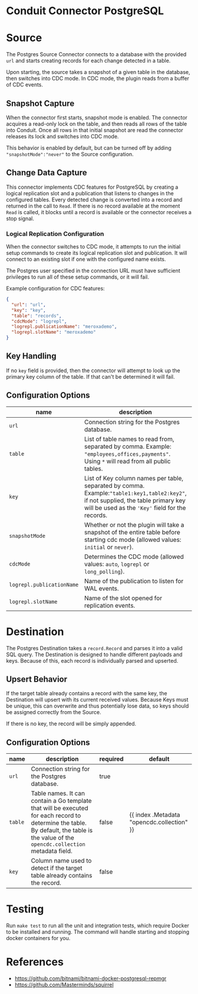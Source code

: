 # Conduit Connector PostgreSQL

# Source

The Postgres Source Connector connects to a database with the provided `url` and starts creating records for each change
detected in a table.

Upon starting, the source takes a snapshot of a given table in the database, then switches into CDC mode. In CDC mode,
the plugin reads from a buffer of CDC events.

## Snapshot Capture

When the connector first starts, snapshot mode is enabled. The connector acquires a read-only lock on the table, and
then reads all rows of the table into Conduit. Once all rows in that initial snapshot are read the connector releases
its lock and switches into CDC mode.

This behavior is enabled by default, but can be turned off by adding `"snapshotMode":"never"` to the Source
configuration.

## Change Data Capture

This connector implements CDC features for PostgreSQL by creating a logical replication slot and a publication that
listens to changes in the configured tables. Every detected change is converted into a record and returned in the call to
`Read`. If there is no record available at the moment `Read` is called, it blocks until a record is available or the
connector receives a stop signal.

### Logical Replication Configuration

When the connector switches to CDC mode, it attempts to run the initial setup commands to create its logical replication
slot and publication. It will connect to an existing slot if one with the configured name exists.

The Postgres user specified in the connection URL must have sufficient privileges to run all of these setup commands, or
it will fail.

Example configuration for CDC features:

```json
{
  "url": "url",
  "key": "key",
  "table": "records",
  "cdcMode": "logrepl",
  "logrepl.publicationName": "meroxademo",
  "logrepl.slotName": "meroxademo"
}
```

## Key Handling

If no `key` field is provided, then the connector will attempt to look up the primary key column of the table. If that
can't be determined it will fail.

## Configuration Options

| name                      | description                                                                                                                                                                            | required | default       |
|---------------------------|----------------------------------------------------------------------------------------------------------------------------------------------------------------------------------------|----------|---------------|
| `url`                     | Connection string for the Postgres database.                                                                                                                                           | true     |               |
| `table`                   | List of table names to read from, separated by comma. Example: `"employees,offices,payments"`. Using `*` will read from all public tables.                                             | true     |               |
| `key`                     | List of Key column names per table, separated by comma. Example:`"table1:key1,table2:key2"`, if not supplied, the table primary key will be used as the `'Key'` field for the records. | false    |               |
| `snapshotMode`            | Whether or not the plugin will take a snapshot of the entire table before starting cdc mode (allowed values: `initial` or `never`).                                                    | false    | `initial`     |
| `cdcMode`                 | Determines the CDC mode (allowed values: `auto`, `logrepl` or `long_polling`).                                                                                                         | false    | `auto`        |
| `logrepl.publicationName` | Name of the publication to listen for WAL events.                                                                                                                                      | false    | `conduitpub`  |
| `logrepl.slotName`        | Name of the slot opened for replication events.                                                                                                                                        | false    | `conduitslot` |

# Destination

The Postgres Destination takes a `record.Record` and parses it into a valid SQL query. The Destination is designed to
handle different payloads and keys. Because of this, each record is individually parsed and upserted.

## Upsert Behavior

If the target table already contains a record with the same key, the Destination will upsert with its current received
values. Because Keys must be unique, this can overwrite and thus potentially lose data, so keys should be assigned
correctly from the Source.

If there is no key, the record will be simply appended.

## Configuration Options

| name    | description                                                                                                                                                                             | required | default                                    |
|---------|-----------------------------------------------------------------------------------------------------------------------------------------------------------------------------------------|----------|--------------------------------------------|
| `url`   | Connection string for the Postgres database.                                                                                                                                            | true     |                                            |
| `table` | Table names. It can contain a Go template that will be executed for each record to determine the table. By default, the table is the value of the `opencdc.collection` metadata field.  | false    | {{ index .Metadata "opencdc.collection" }} |
| `key`   | Column name used to detect if the target table already contains the record.                                                                                                             | false    |                                            |

# Testing

Run `make test` to run all the unit and integration tests, which require Docker to be installed and running. The command
will handle starting and stopping docker containers for you.

# References

- https://github.com/bitnami/bitnami-docker-postgresql-repmgr
- https://github.com/Masterminds/squirrel
